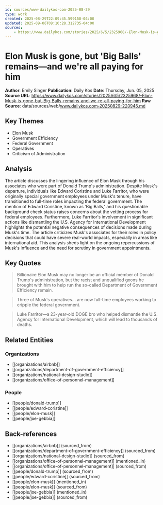 ```yaml
---
id: sources/www-dailykos-com-2025-08-29
type: work
created: 2025-08-29T22:09:45.599158-04:00
updated: 2025-09-06T09:10:28.312735-04:00
sources:
    - https://www.dailykos.com/stories/2025/6/5/2325968/-Elon-Musk-is-gone-but-Big-Balls-remains-and-we-re-all-paying-for-him
---
```


# Elon Musk is gone, but 'Big Balls' remains—and we're all paying for him

**Author**: Emily Singer
**Publication**: Daily Kos
**Date**: Thursday, Jun. 05, 2025
**Source URL**: https://www.dailykos.com/stories/2025/6/5/2325968/-Elon-Musk-is-gone-but-Big-Balls-remains-and-we-re-all-paying-for-him
**Raw Source**: data/sources/web/www.dailykos.com-20250829-220945.md

## Key Themes

- Elon Musk
- Government Efficiency
- Federal Government
- Operatives
- Criticism of Administration

## Analysis

The article discusses the lingering influence of Elon Musk through his associates who were part of Donald Trump's administration. Despite Musk's departure, individuals like Edward Coristine and Luke Farritor, who were originally special government employees under Musk's tenure, have transitioned to full-time roles impacting the federal government. The mention of Edward Coristine, known as 'Big Balls,' and his questionable background check status raises concerns about the vetting process for federal employees. Furthermore, Luke Farritor's involvement in significant actions like dismantling the U.S. Agency for International Development highlights the potential negative consequences of decisions made during Musk's time. The article criticizes Musk's associates for their roles in policy decisions that could have severe real-world impacts, especially in areas like international aid. This analysis sheds light on the ongoing repercussions of Musk's influence and the need for scrutiny in government appointments.

## Key Quotes

> Billionaire Elon Musk may no longer be an official member of Donald Trump's administration, but the racist and unqualified goons he brought with him to help run the so-called Department of Government Efficiency remain.

> Three of Musk's operatives... are now full-time employees working to cripple the federal government.

> Luke Farritor—a 23-year-old DOGE bro who helped dismantle the U.S. Agency for International Development, which will lead to thousands of deaths.

## Related Entities

### Organizations
- [[organizations/airbnb]]
- [[organizations/department-of-government-efficiency]]
- [[organizations/national-design-studio]]
- [[organizations/office-of-personnel-management]]

### People
- [[people/donald-trump]]
- [[people/edward-coristine]]
- [[people/elon-musk]]
- [[people/joe-gebbia]]

## Back-references
<!-- Auto-maintained by the system -->
- [[organizations/airbnb]] (sourced_from)
- [[organizations/department-of-government-efficiency]] (sourced_from)
- [[organizations/national-design-studio]] (sourced_from)
- [[organizations/office-of-personnel-management]] (mentioned_in)
- [[organizations/office-of-personnel-management]] (sourced_from)
- [[people/donald-trump]] (sourced_from)
- [[people/edward-coristine]] (sourced_from)
- [[people/elon-musk]] (mentioned_in)
- [[people/elon-musk]] (sourced_from)
- [[people/joe-gebbia]] (mentioned_in)
- [[people/joe-gebbia]] (sourced_from)

